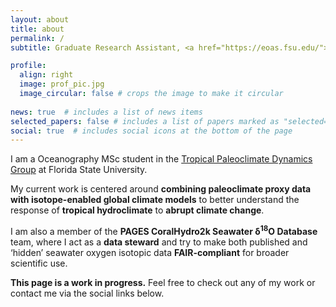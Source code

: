 ```yaml
---
layout: about
title: about
permalink: /
subtitle: Graduate Research Assistant, <a href="https://eoas.fsu.edu/">Dept. of Earth, Ocean, and Atmospheric Science</a>.

profile:
  align: right
  image: prof_pic.jpg
  image_circular: false # crops the image to make it circular
  
news: true  # includes a list of news items
selected_papers: false # includes a list of papers marked as "selected={true}"
social: true  # includes social icons at the bottom of the page
---
```


I am a Oceanography MSc student in the <a href="https://alyssaatwood.weebly.com/">Tropical Paleoclimate Dynamics Group</a> at Florida State University.

My current work is centered around <b>combining paleoclimate proxy data with isotope-enabled global climate models</b> to better understand the response of <b>tropical hydroclimate</b> to <b>abrupt climate change</b>.

I am also a member of the <b>PAGES CoralHydro2k Seawater δ<sup>18</sup>O Database</b> team, where I act as a <b>data steward</b> and try to make both published and ‘hidden’ seawater oxygen isotopic data <b>FAIR-compliant</b> for broader scientific use.

<b>This page is a work in progress.</b> Feel free to check out any of my work or contact me via the social links below.
